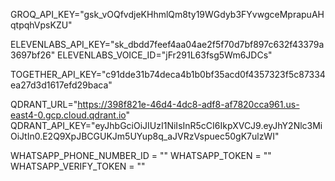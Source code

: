 GROQ_API_KEY="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"

ELEVENLABS_API_KEY="sk_dbdd7feef4aa04ae2f5f70d7bf897c632f43379a3697bf26"
ELEVENLABS_VOICE_ID="jFr291L63fsg5Wm6JDCs"

TOGETHER_API_KEY="c91dde31b74deca4b1b0bf35acd0f4357323f5c87334ea27d3d1617efd29baca"

QDRANT_URL="https://398f821e-46d4-4dc8-adf8-af7820cca961.us-east4-0.gcp.cloud.qdrant.io"
QDRANT_API_KEY="eyJhbGciOiJIUzI1NiIsInR5cCI6IkpXVCJ9.eyJhY2Nlc3MiOiJtIn0.E2Q9XpJBCGUKJm5UYup8q_aJVRzVspuec50gK7ulzWI"

WHATSAPP_PHONE_NUMBER_ID = ""
WHATSAPP_TOKEN = ""
WHATSAPP_VERIFY_TOKEN = ""

